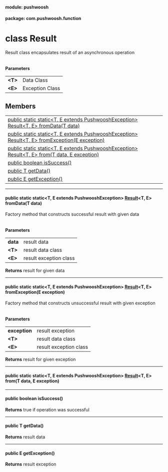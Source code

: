 
#### module: pushwoosh  

#### package: com.pushwoosh.function  

# <a name="heading"></a>class Result  
Result class encapsulates result of an asynchronous operation<br/><br/><br/><strong>Parameters</strong><br/>
<table>
	<tr>
		<td><strong>&lt;T&gt;</strong></td>
		<td>Data Class </td>
	</tr>
	<tr>
		<td><strong>&lt;E&gt;</strong></td>
		<td>Exception Class </td>
	</tr>
</table>

## Members  

<table>
	<tr>
		<td><a href="#1ac166279618ed86ca804154e4fa013e55">public static static&lt;T, E extends PushwooshException&gt; Result&lt;T, E&gt; fromData(T data)</a></td>
	</tr>
	<tr>
		<td><a href="#1a4093efdf50a12770aa23594811f027e0">public static static&lt;T, E extends PushwooshException&gt; Result&lt;T, E&gt; fromException(E exception)</a></td>
	</tr>
	<tr>
		<td><a href="#1aa9ae53a27f357b67e69aa46e58a55c6f">public static static&lt;T, E extends PushwooshException&gt; Result&lt;T, E&gt; from(T data, E exception)</a></td>
	</tr>
	<tr>
		<td><a href="#1a47ff5ec4dbbb6077efc002eafffe4d28">public boolean isSuccess()</a></td>
	</tr>
	<tr>
		<td><a href="#1a5af431bda21751c568ca225e446d44a1">public T getData()</a></td>
	</tr>
	<tr>
		<td><a href="#1a800e3d195f6145c12a9731bd8847a0e6">public E getException()</a></td>
	</tr>
</table>


----------  
  

#### <a name="1ac166279618ed86ca804154e4fa013e55"></a>public static static&lt;T, E extends PushwooshException&gt; <a href="#heading">Result</a>&lt;T, E&gt; fromData(T data)  
Factory method that constructs successful result with given data<br/><br/><br/><strong>Parameters</strong><br/>
<table>
	<tr>
		<td><strong>data</strong></td>
		<td>result data </td>
	</tr>
	<tr>
		<td><strong>&lt;T&gt;</strong></td>
		<td>result data class </td>
	</tr>
	<tr>
		<td><strong>&lt;E&gt;</strong></td>
		<td>result exception class </td>
	</tr>
</table>
<strong>Returns</strong> result for given data 

----------  
  

#### <a name="1a4093efdf50a12770aa23594811f027e0"></a>public static static&lt;T, E extends PushwooshException&gt; <a href="#heading">Result</a>&lt;T, E&gt; fromException(E exception)  
Factory method that constructs unsuccessful result with given exception<br/><br/><br/><strong>Parameters</strong><br/>
<table>
	<tr>
		<td><strong>exception</strong></td>
		<td>result exception </td>
	</tr>
	<tr>
		<td><strong>&lt;T&gt;</strong></td>
		<td>result data class </td>
	</tr>
	<tr>
		<td><strong>&lt;E&gt;</strong></td>
		<td>result exception class </td>
	</tr>
</table>
<strong>Returns</strong> result for given exception 

----------  
  

#### <a name="1aa9ae53a27f357b67e69aa46e58a55c6f"></a>public static static&lt;T, E extends PushwooshException&gt; <a href="#heading">Result</a>&lt;T, E&gt; from(T data, E exception)  


----------  
  

#### <a name="1a47ff5ec4dbbb6077efc002eafffe4d28"></a>public boolean isSuccess()  
<strong>Returns</strong> true if operation was successful 

----------  
  

#### <a name="1a5af431bda21751c568ca225e446d44a1"></a>public T getData()  
<strong>Returns</strong> result data 

----------  
  

#### <a name="1a800e3d195f6145c12a9731bd8847a0e6"></a>public E getException()  
<strong>Returns</strong> result exception 